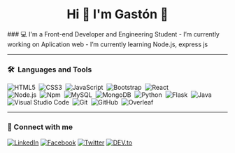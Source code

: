 <h1 align="center">Hi 👋 I'm Gastón 🐼</h1>
### 💻 I'm a Front-end Developer and Engineering Student  
- I’m currently working on Aplication web 
- I’m currently learning Node.js, express js


---

### 🛠 &nbsp;Languages and Tools

![HTML5](https://img.shields.io/badge/-HTML5-05122A?style=flat&logo=HTML5)&nbsp;
![CSS3](https://img.shields.io/badge/-CSS3-05122A?style=flat&logo=CSS3&logoColor=1572B6)&nbsp;
![JavaScript](https://img.shields.io/badge/-JavaScript-05122A?style=flat&logo=javascript)&nbsp;
![Bootstrap](https://img.shields.io/badge/-Bootstrap-05122A?style=flat&logo=bootstrap&logoColor=563D7C)&nbsp;
![React](https://img.shields.io/badge/-React-05122A?style=flat&logo=react)&nbsp;\
![Node.js](https://img.shields.io/badge/-Node.js-05122A?style=flat&logo=node.js)&nbsp;
![Npm](https://img.shields.io/badge/-Npm-05122A?style=flat&logo=npm)&nbsp;
![MySQL](https://img.shields.io/badge/-Mysql-05122A?style=flat&logo=mysql)&nbsp;
![MongoDB](https://img.shields.io/badge/-Mongodb-05122A?style=flat&logo=mongodb)&nbsp;
![Python](https://img.shields.io/badge/-Python-05122A?style=flat&logo=python)&nbsp;
![Flask](https://img.shields.io/badge/-Flask-05122A?style=flat&logo=flask)&nbsp;
![Java](https://img.shields.io/badge/-Java-05122A?style=flat&logo=Java&logoColor=FFA518)&nbsp;\
![Visual Studio Code](https://img.shields.io/badge/-Visual%20Studio%20Code-05122A?style=flat&logo=visual-studio-code&logoColor=007ACC)&nbsp;
![Git](https://img.shields.io/badge/-Git-05122A?style=flat&logo=git)&nbsp;
![GitHub](https://img.shields.io/badge/-GitHub-05122A?style=flat&logo=github)&nbsp;
![Overleaf](https://img.shields.io/badge/-Overleaf-05122A?style=flat&logo=overleaf)&nbsp;

---

### 🤝 Connect with me

<a href="https://www.linkedin.com/in/gastondanielsen/" target="_blank"><img src="https://img.shields.io/badge/LinkedIn-%230077B5.svg?&style=flat-square&logo=linkedin&logoColor=white" alt="LinkedIn"></a>
<a href="https://www.facebook.com/gdcode7" target="_blank"><img src="https://img.shields.io/badge/Facebook-%231877F2.svg?&style=flat-square&logo=facebook&logoColor=white" alt="Facebook"></a>
<a href="https://twitter.com/_gdcode7" target="_blank"><img src="https://img.shields.io/badge/Twitter-%231ED760.svg?&style=flat-square&logo=twitter&logoColor=white" alt="Twitter"></a>
<a href="https://dev.to/_gdcode7" target="_blank"><img src="https://img.shields.io/badge/DEV-%230A0A0A.svg?&style=flat-square&logo=DEV.to&logoColor=white" alt="DEV.to"></a>
